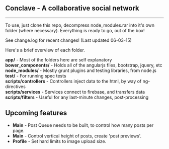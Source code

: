 <h2>Conclave - A collaborative social network</h2>
<hr/>
<p>To use, just clone this repo, decompress node_modules.rar into it's own folder (where necessary). Everything is ready to go, out of the box!</p>
<p>See change.log for recent changes! (Last updated 06-03-15)</p>

<p>Here's a brief overview of each folder.</p>

<p>
 <b>app/</b>                  -   Most of the folders here are self explanatory<br/>
 <b>bower_components/</b>     -   Holds all of the angularjs files, bootstrap, jquery, etc<br/>
 <b>node_modules/</b>         -   Mostly grunt plugins and testing libraries, from node.js<br/>
 <b>test/</b>                 -   For running spec tests<br/>
 <b>scripts/controllers</b>   -   Controllers inject data to the html, by way of ng-directives<br/>
 <b>scripts/services</b>      -   Services connect to firebase, and transfers data<br/>
 <b>scripts/filters</b>       -   Useful for any last-minute changes, post-processing<br/>
</p>

<h2>Upcoming features</h2>
<ul>
 <li><b>Main</b> - Post Queue needs to be built, to control how many posts per page.</li>
 <li><b>Main</b> - Control vertical height of posts, create 'post previews'.</li>
 <li><b>Profile</b> - Set hard limits to image upload size.</li>
</ul>
